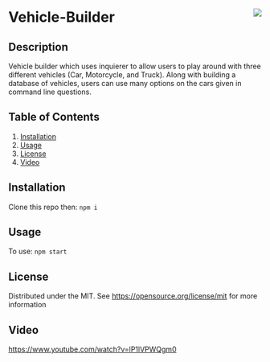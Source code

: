 # Vehicle-Builder <img align="right" src="https://img.shields.io/badge/License-MIT-blue"></img>

## Description
Vehicle builder which uses inquierer to allow users to play around with three different vehicles (Car, Motorcycle, and Truck). Along with building a database of vehicles, users can use many options on the cars given in command line questions.

## Table of Contents

<ol>
  <li><a href="#Installation">Installation</a></li>
  <li><a href="#usage">Usage</a></li>
  <li><a href="#license">License</a></li>
  <li><a href="#video">Video</a></li>
</ol>
  

## Installation
Clone this repo then:
```npm i```

## Usage
To use:
```npm start```

## License
Distributed under the MIT. See https://opensource.org/license/mit for more information

## Video
https://www.youtube.com/watch?v=lP1lVPWQgm0

  
  
